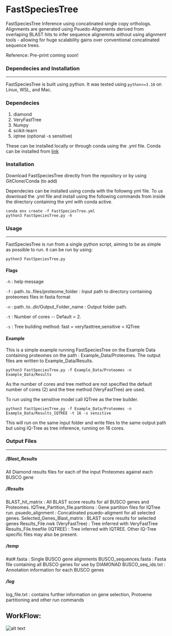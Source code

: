 FastSpeciesTree
======
FastSpeciesTree Inference using concatinated single copy orthologs. Alignments are generated using Psuedo-Alignments derived from overlaping BLAST hits to infer sequence alignemnts without using alignment tools - allowing for huge scalability gains over conventional concatinated sequence trees.

Reference: Pre-print coming soon!

### Dependecies and Installation
------
FastSpeciesTree is built using python. It was tested using ```python<=3.10``` on Linux, WSL, and Mac.
### Dependecies
1. diamond
2. VeryFastTree
3. Numpy
4. scikit-learn
5. iqtree (optional -s sensitive)

These can be installed locally or through conda using the .yml file. Conda can be installed from [link](https://docs.conda.io/projects/conda/en/latest/user-guide/install/index.html)

### Installation
Download FastSpeciesTree directly from the repository or by using GitClone/Conda (to add)

Dependecies can be installed using conda with the followng yml file. To us download the .yml file and install using the following commands from inside the directory containing the yml with conda  active.

```
conda env create -f FastSpeciesTree.yml
python3 FastSpeciesTree.py -h
```
### Usage
------
FastSpeciesTree is run from a single python script, aiming to be as simple as possible to run. it can be run by using:

```python3 FastSpeciesTree.py```


#### Flags

```-h``` : help message

```-f``` : path..to..files/proteome_folder : Input path to directory containing proteomes files in fasta format

```-n``` : path..to..dir/Output_Folder_name : Output folder path.

```-t``` : Number of cores -- Default = 2.

```-s``` : Tree building method: fast = veryfasttree,sensitive = IQTree

#### Example
This is a simple example running FastSpeciesTree on the Example Data containing proteomes on the path : Example_Data/Proteomes. The output files are written to Example_Data/Results.
```
python3 FastSpeciesTree.py -f Example_Data/Proteomes -n Example_Data/Results
```
As the number of cores and tree method are not specified the default number of cores (2) and the tree method (VeryFastTree) are used. 

To run using the sensitive model call IQTree as the tree builder. 
```
python3 FastSpeciesTree.py -f Example_Data/Proteomes -n Example_Data/Results_IQTREE -t 16 -s sensitive
```
This will run on the same input folder and write files to the same output path but using IQ-Tree as tree inference, running on 16 cores.

### Output Files
------
##### /Blast_Results
All Diamond results files for each of the input Proteomes against each BUSCO gene
##### /Results
BLAST_hit_matrix : All BLAST score results for all BUSCO genes and Proteomes.
IQTree_Partition_file.partitions : Gene partition files for IQTree run.
psuedo_alignment : Concatinated psuedo-aligment for all selected genes.
Selected_Genes_Blast_matrix : BLAST score results for selected genes
Results_File.nwk (VeryFastTree) : Tree inferred with VeryFastTree
Results_File.treefile (IQTREE) : Tree inferred with IQTREE. Other IQ-Tree specific files may also be present.
##### /temp
#at#.fasta : Single BUSCO gene alignments 
BUSCO_sequences.fasta : Fasta file containing all BUSCO genes for use by DIAMONAD
BUSCO_seq_ids.txt : Annotation information for each BUSCO genes
##### /log
log_file.txt : contains further information on gene selection, Protoeme partitioning and other run commands

## WorkFlow: 
![alt text](https://github.com/OrthoFinder/FastSpeciesTree/blob/main/FST_WorkFlow.png "FastSpeciesTree WorkFlow")








